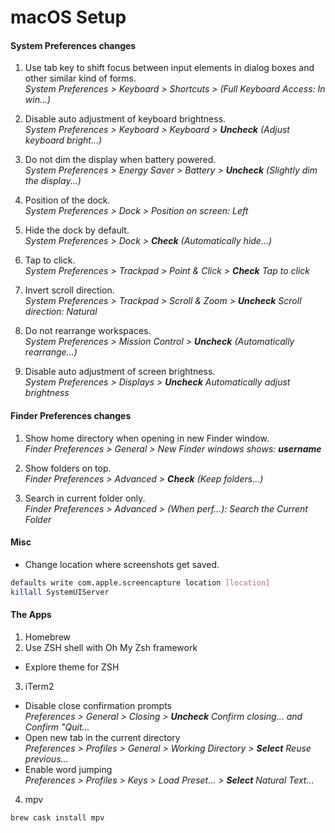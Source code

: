 # macOS Setup

#### System Preferences changes

1. Use tab key to shift focus between input elements in dialog boxes and other similar kind of forms.  
_System Preferences > Keyboard > Shortcuts > (Full Keyboard Access: In win...)_

2. Disable auto adjustment of keyboard brightness.  
_System Preferences > Keyboard > Keyboard > __Uncheck__ (Adjust keyboard bright...)_

3. Do not dim the display when battery powered.  
_System Preferences > Energy Saver > Battery > __Uncheck__ (Slightly dim the display...)_

4. Position of the dock.  
_System Preferences > Dock > Position on screen: Left_

5. Hide the dock by default.  
_System Preferences > Dock > __Check__ (Automatically hide...)_

6. Tap to click.  
_System Preferences > Trackpad > Point & Click > __Check__ Tap to click_

7. Invert scroll direction.  
_System Preferences > Trackpad > Scroll & Zoom > __Uncheck__ Scroll direction: Natural_

8. Do not rearrange workspaces.  
_System Preferences > Mission Control > __Uncheck__ (Automatically rearrange...)_

9. Disable auto adjustment of screen brightness.  
_System Preferences > Displays > __Uncheck__ Automatically adjust brightness_

#### Finder Preferences changes

1. Show home directory when opening in new Finder window.  
_Finder Preferences > General > New Finder windows shows: __username___

2. Show folders on top.  
_Finder Preferences > Advanced > __Check__ (Keep folders...)_

3. Search in current folder only.  
_Finder Preferences > Advanced > (When perf...): Search the Current Folder_

#### Misc

* Change location where screenshots get saved.
```sh
defaults write com.apple.screencapture location [location]
killall SystemUIServer
```

#### The Apps

1. Homebrew
2. Use ZSH shell with Oh My Zsh framework
* Explore theme for ZSH
3. iTerm2
* Disable close confirmation prompts  
_Preferences > General > Closing > __Uncheck__ Confirm closing... and Confirm "Quit..._
* Open new tab in the current directory  
_Preferences > Profiles > General > Working Directory > __Select__ Reuse previous..._
* Enable word jumping  
_Preferences > Profiles > Keys > Load Preset... > __Select__ Natural Text..._
4. mpv
```sh
brew cask install mpv
```
